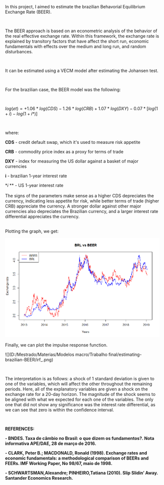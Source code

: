 <br>
<br>

In this project, I aimed to estimate the brazilian Behavorial Equilibrium Exchange Rate (BEER).  

<br>

The BEER approach is based on an econometric analysis of the behavior of the real effective exchange rate.
Within this framework, the exchange rate is explained by transitory factors that have affect the short run,
economic fundamentals with effects over the medium and long run, and random disturbances. 

<br>

It can be estimated using a VECM model after estimating the Johansen test.

<br>

For the brazilian case, the BEER model was the following:  

<br>

$log(et) = +1.06*log(CDS) -1.26*log(CRB) +1.07*log(DXY) -0.07*[log(1+i) - log(1+i*)]$  

<br>

where:  

**CDS** - credit default swap, which it's used to measure risk appetite  

**CRB** - commodity price index as a proxy for terms of trade  

**DXY** - index for measuring the US dollar against a basket of major currencies  

**i** - brazilian 1-year interest rate  

**i* ** - US 1-year interest rate  
<br>
The signs of the parameters make sense as a higher CDS depreciates the currency, indicating less appetite for risk, while better terms of trade (higher CRB) appreciate the currency. A stronger dollar against other major currencies also depreciates the Brazilian currency, and a larger interest rate differential appreciates the currency. 
<br>
<br>

Plotting the graph, we get:  

![](BRLvsBEER.png)




Finally, we can plot the impulse response function.


![](D:/Mestrado/Materias/Modelos macro/Trabalho final/estimating-brazilian-BEER/irf_.png)


<br>

The interpretation is as follows: a shock of 1 standard deviation is given to one of the variables, which
will affect the other throughout the remaining periods. Here, all of the explanatory variables are given a shock
on the exchange rate for a 20-day horizon. The magnitude of the shock seems to be aligned with what we expected
for each one of the variables. The only one that did not show any significance was the interest rate 
differential, as we can see that zero is within the confidence interval.    

<br>  

**REFERENCES:**  

**- BNDES. Taxa de câmbio no Brasil: o que dizem os fundamentos?. Nota informativa APE/DAE, 28 de março de 2016.**

**- CLARK, Peter B.; MACDONALD, Ronald (1998). Exchange rates and economic fundamentals: a methodological comparison of BEERs and FEERs. IMF Working Paper, No 98/67, maio de 1998.**

**- SCHWARTSMAN,Alexandre; PINHEIRO,Tatiana (2010). Slip Slidin’ Away. Santander Economics Research.**

<br>  
<br>  
















